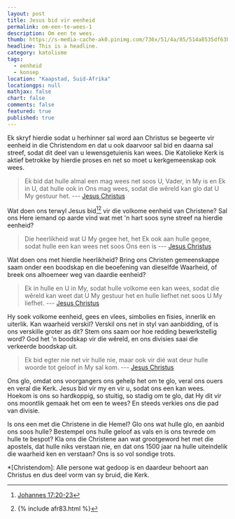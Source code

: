 ```yaml
---
layout: post
title: Jesus bid vir eenheid
permalink: om-een-te-wees-1
description: Om een te wees.
thumb: https://s-media-cache-ak0.pinimg.com/736x/51/4a/85/514a8535df63bc74bf86db06bda4a513.jpg
headline: This is a headline.
category: katolisme
tags: 
  - eenheid
  - konsep
location: "Kaapstad, Suid-Afrika"
locationgps: null
mathjax: false
chart: false
comments: false
featured: true
published: true
---
```


Ek skryf hierdie sodat u herhinner sal word aan Christus se begeerte vir eenheid in die Christendom en dat u ook daarvoor sal bid en daarna sal streef, sodat dit deel van u lewensgetuienis kan wees. Die Katolieke Kerk is aktief betrokke by hierdie proses en net so moet u kerkgemeenskap ook wees.

> Ek bid dat hulle almal een mag wees net soos U, Vader, in My is en Ek in U, dat hulle ook in Ons mag wees, sodat die wêreld kan glo dat U My gestuur het. --- [Jesus Christus][joh1721] 

Wat doen ons terwyl Jesus bid[^joh1721][^afr83] vir die volkome eenheid van Christene? Sal ons Here iemand op aarde vind wat met 'n hart soos syne streef na hierdie eenheid? 

> Die heerlikheid wat U My gegee het, het Ek ook aan hulle gegee, sodat hulle een kan wees net soos Ons een is --- [Jesus Christus][joh1722]

Wat doen ons met hierdie heerlikheid? Bring ons Christen gemeenskappe saam onder een boodskap en die beoefening van dieselfde Waarheid, of breek ons alhoemeer weg van daardie eenheid?

> Ek in hulle en U in My, sodat hulle volkome een kan wees, sodat die wêreld kan weet dat U My gestuur het en hulle liefhet net soos U My liefhet. --- [Jesus Christus][joh1723]

Hy soek volkome eenheid, gees en vlees, simbolies en fisies, innerlik en uiterlik. Kan waarheid verskil? Verskil ons net in styl van aanbidding, of is ons verskille groter as dit? Stem ons saam oor hoe redding bewerkstellig word? God het 'n boodskap vir die wêreld, en ons divisies saai die verkeerde boodskap uit. 

> Ek bid egter nie net vir hulle nie, maar ook vir dié wat deur hulle woorde tot geloof in My sal kom. --- [Jesus Christus][joh1720]

Ons glo, omdat ons voorgangers ons gehelp het om te glo, veral ons ouers en veral die Kerk. Jesus bid vir my en vir u, sodat ons een kan wees. Hoekom is ons so hardkoppig, so stuitig, so stadig om te glo, dat Hy dit vir ons moontlik gemaak het om een te wees? En steeds verkies ons die pad van divisie.

Is ons een met die Christene in die Hemel? Glo ons wat hulle glo, en aanbid ons soos hulle? Bestempel ons hulle geloof as vals en is ons tevrede om hulle te bespot? Kla ons die Christene aan wat grootgeword het met die apostels, dat hulle niks verstaan nie, en dat ons 1500 jaar na hulle uiteindelik die waarheid ken en verstaan? Ons is so vol sondige trots.

[joh1720]: http://biblehub.com/john/17-20.htm "Johannes 17:20"
[joh1721]: http://biblehub.com/john/17-21.htm "Johannes 17:21"
[joh1722]: http://biblehub.com/john/17-22.htm "Johannes 17:22"
[joh1723]: http://biblehub.com/john/17-23.htm "Johannes 17:23"

[^afr83]:
	{% include afr83.html %}

[^joh1721]: [Johannes 17:20-23](http://biblehub.com/john/17-21.htm)

*[Christendom]: Alle persone wat gedoop is en daardeur behoort aan Christus en dus deel vorm van sy bruid, die Kerk.
